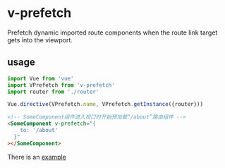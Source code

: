 # v-prefetch

Prefetch dynamic imported route components when the route link target gets into the viewport.

## usage

```js
import Vue from 'vue'
import VPrefetch from 'v-prefetch'
import router from './router'

Vue.directive(VPrefetch.name, VPrefetch.getInstance({router}))
```

```html
<!-- SomeComponent组件进入视口时开始预加载“/about”路由组件 -->
<SomeComponent v-prefetch="{
    to: '/about'
  }"
></SomeComponent>
```

There is an [example](./example)